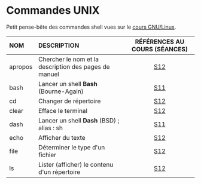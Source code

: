 # Commandes UNIX

Petit pense-bête des commandes shell vues sur le [cours GNU/Linux](https://www.youtube.com/playlist?list=PLrSOXFDHBtfHKxuz6NySItyf4iSEcTw97).<br>

|NOM|DESCRIPTION|RÉFÉRENCES AU COURS (SÉANCES)|
|:--|:--|:--:|
|apropos|Chercher le nom et la description des pages de manuel|[S12](https://www.youtube.com/watch?v=9xpItgaWVso)|
|bash|Lancer un shell **Bash** (Bourne-Again)|[S11](https://www.youtube.com/watch?v=DQeBbPsGoHY)|
|cd|Changer de répertoire|[S12](https://www.youtube.com/watch?v=9xpItgaWVso)|
|clear|Efface le terminal|[S12](https://www.youtube.com/watch?v=9xpItgaWVso)|
|dash|Lancer un shell **Dash** (BSD) ; alias : sh|[S11](https://www.youtube.com/watch?v=DQeBbPsGoHY)|
|echo|Afficher du texte|[S12](https://www.youtube.com/watch?v=9xpItgaWVso)|
|file|Déterminer le type d'un fichier|[S12](https://www.youtube.com/watch?v=9xpItgaWVso)|
|ls|Lister (afficher) le contenu d'un répertoire|[S12](https://www.youtube.com/watch?v=9xpItgaWVso)|
